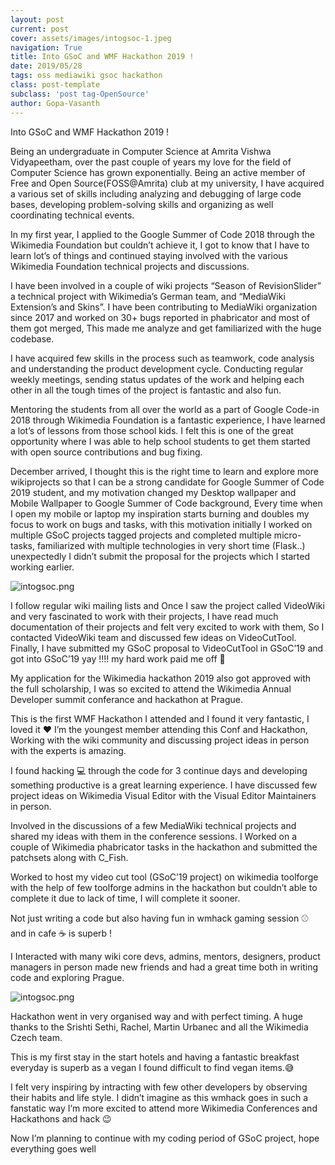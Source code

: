 ```yaml
---
layout: post
current: post
cover: assets/images/intogsoc-1.jpeg
navigation: True
title: Into GSoC and WMF Hackathon 2019 !
date: 2019/05/28
tags: oss mediawiki gsoc hackathon
class: post-template
subclass: 'post tag-OpenSource'
author: Gopa-Vasanth
---
```


Into GSoC and WMF Hackathon 2019 !

Being an undergraduate in Computer Science at Amrita Vishwa Vidyapeetham, over the past couple of years my love for the field of Computer Science has grown exponentially. Being an active member of Free and Open Source(FOSS@Amrita) club at my university, I have acquired a various set of skills including analyzing and debugging of large code bases, developing problem-solving skills and organizing as well coordinating technical events.

In my first year, I applied to the Google Summer of Code 2018 through the Wikimedia Foundation but couldn’t achieve it, I got to know that I have to learn lot’s of things and continued staying involved with the various Wikimedia Foundation technical projects and discussions.

I have been involved in a couple of wiki projects “Season of RevisionSlider” a technical project with Wikimedia’s German team, and “MediaWiki Extension’s and Skins”. I have been contributing to MediaWiki organization since 2017 and worked on 30+ bugs reported in phabricator and most of them got merged, This made me analyze and get familiarized with the huge codebase.

I have acquired few skills in the process such as teamwork, code analysis and understanding the product development cycle. Conducting regular weekly meetings, sending status updates of the work and helping each other in all the tough times of the project is fantastic and also fun.

Mentoring the students from all over the world as a part of Google Code-in 2018 through Wikimedia Foundation is a fantastic experience, I have learned a lot’s of lessons from those school kids. I felt this is one of the great opportunity where I was able to help school students to get them started with open source contributions and bug fixing.

December arrived, I thought this is the right time to learn and explore more wikiprojects so that I can be a strong candidate for Google Summer of Code 2019 student, and my motivation changed my Desktop wallpaper and Mobile Wallpaper to Google Summer of Code background, Every time when I open my mobile or laptop my inspiration starts burning and doubles my focus to work on bugs and tasks, with this motivation initially I worked on multiple GSoC projects tagged projects and completed multiple micro-tasks, familiarized with multiple technologies in very short time (Flask..) unexpectedly I didn’t submit the proposal for the projects which I started working earlier.

![intogsoc.png](assets/images/intogsoc.png)

I follow regular wiki mailing lists and Once I saw the project called VideoWiki and very fascinated to work with their projects, I have read much documentation of their projects and felt very excited to work with them, So I contacted VideoWiki team and discussed few ideas on VideoCutTool. Finally, I have submitted my GSoC proposal to VideoCutTool in GSoC’19 and got into GSoC’19 yay !!!! my hard work paid me off 🙂

My application for the Wikimedia hackathon 2019 also got approved with the full scholarship, I was so excited to attend the Wikimedia Annual Developer summit conferance and hackathon at Prague.

This is the first WMF Hackathon I attended and I found it very fantastic, I loved it ❤️ I’m the youngest member attending this Conf and Hackathon, Working with the wiki community and discussing project ideas in person with the experts is amazing.

I found hacking 💻 through the code for 3 continue days and developing something productive is a great learning experience. I have discussed few project ideas on Wikimedia Visual Editor with the Visual Editor Maintainers in person.

Involved in the discussions of a few MediaWiki technical projects and shared my ideas with them in the conference sessions. I Worked on a couple of Wikimedia phabricator tasks in the hackathon and submitted the patchsets along with C_Fish.

Worked to host my video cut tool (GSoC’19 project) on wikimedia toolforge with the help of few toolforge admins in the hackathon but couldn’t able to complete it due to lack of time, I will complete it sooner.

Not just writing a code but also having fun in wmhack gaming session ⚾️ and in cafe ☕️ is superb !

I Interacted with many wiki core devs, admins, mentors, designers, product managers in person made new friends and had a great time both in writing code and exploring Prague.

![intogsoc.png](assets/images/intogsoc-1.jpeg)

Hackathon went in very organised way and with perfect timing. A huge thanks to the Srishti Sethi, Rachel, Martin Urbanec and all the Wikimedia Czech team.

This is my first stay in the start hotels and having a fantastic breakfast everyday is superb as a vegan I found difficult to find vegan items.😅

I felt very inspiring by intracting with few other developers by observing their habits and life style. I didn’t imagine as this wmhack goes in such a fanstatic way I’m more excited to attend more Wikimedia Conferences and Hackathons and hack 😉

Now I’m planning to continue with my coding period of GSoC project, hope everything goes well 
